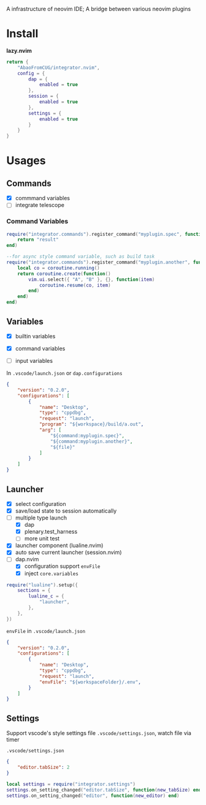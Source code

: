 
A infrastructure of neovim IDE; A bridge between various neovim plugins

# Install

**lazy.nvim**
```lua
return {
    "AbaoFromCUG/integrator.nvim",
    config = {
        dap = {
            enabled = true
        },
        session = {
            enabled = true
        },
        settings = {
            enabled = true
        }
    }
}
```

# Usages

## Commands

- [x] commmand variables
- [ ] integrate telescope

### Command Variables

```lua
require("integrator.commands").register_command("myplugin.spec", function()
    return "result"
end)

--for async style command variable, such as build task
require("integrator.commands").register_command("myplugin.another", function()
    local co = coroutine.running()
    return coroutine.create(function()
        vim.ui.select({ "A", "B" }, {}, function(item)
            coroutine.resume(co, item)
        end)
    end)
end)
```


## Variables

- [x] builtin variables
- [x] command variables
- [ ] input variables


In `.vscode/launch.json` or `dap.configurations`

```json
{
    "version": "0.2.0",
    "configurations": [
        {
            "name": "Desktop",
            "type": "cppdbg",
            "request": "launch",
            "program": "${workspace}/build/a.out",
            "arg": [
                "${command:myplugin.spec}",
                "${command:myplugin.another}",
                "${file}"
            ]
        }
    ]
}

```


## Launcher
- [x] select configuration
- [x] save/load state to session automatically
- [ ] multiple type launch
    - [x] dap
    - [x] plenary.test_harness
    - [ ] more unit test
- [x] launcher component (lualine.nvim)
- [x] auto save current launcher (session.nvim)
- [ ] dap.nvim 
    - [x] configuration support `envFile`
    - [x] inject `core.variables`

```lua
require("lualine").setup({
	sections = {
		lualine_c = {
			"launcher",
		},
	},
})
```
`envFile` in `.vscode/launch.json`
```json
{
    "version": "0.2.0",
    "configurations": [
        {
            "name": "Desktop",
            "type": "cppdbg",
            "request": "launch",
            "envFile": "${workspaceFolder}/.env",
        }
    ]
}

```


## Settings

Support vscode's style settings file `.vscode/settings.json`, watch file via timer

`.vscode/settings.json`
```json
{
    "editor.tabSize": 2
}
```


```lua
local settings = require("integrator.settings")
settings.on_setting_changed("editor.tabSize", function(new_tabSize) end)
settings.on_setting_changed("editor", function(new_editor) end)
```
